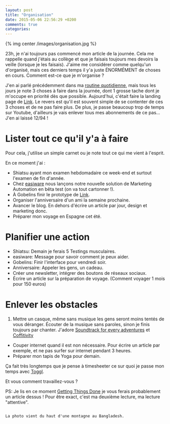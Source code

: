 ```yaml
---
layout: post
title: "Organisation"
date: 2015-05-06 22:56:29 +0200
comments: true
categories: 
---
```

{% img center /images/organisation.jpg %}

23h, je n'ai toujours pas commencé mon article de la journée. Cela me rappelle quand j'étais au collège et que je faisais toujours mes devoirs la veille (lorsque je les faisais). J'aime me considérer comme quelqu'un d'organisé, mais ces derniers temps il y'a juste ÉNORMÉMENT de choses en cours. Comment est-ce que je m'organise ?

<!-- more -->

J'en ai parlé précédemment dans ma [routine quotidienne](/blog/2015/05/02/habitudes-quotidiennes/), mais tous les jours je note 3 choses à faire dans la journée, dont 1 grosse tache dont je m'occupe en priorité dès que possible. Aujourd'hui, c'était faire la landing page de <a href="http://bit.ly/1AFXy1U" target="_blank">Link</a>. Le revers est qu'il est souvent simple de se contenter de ces 3 choses et de ne pas faire plus. De plus, je passe beaucoup trop de temps sur Youtube, d'ailleurs je vais enlever tous mes abonnements de ce pas... J'en ai laissé 12/94 !

# Lister tout ce qu'il y'a à faire

Pour cela, j'utilise un simple carnet ou je note tout ce qui me vient à l'esprit.

En ce moment j'ai :

* Shiatsu ayant mon examen hebdomadaire ce week-end et surtout l'examen de fin d'année.
* Chez <a href="http://easiware.fr/" target="_blank">easiware</a> nous lançons notre nouvelle solution de Marketing Automation en bêta test (on va tout cartonner !).
* À Gobelins finir le prototype de <a href="http://bit.ly/1AFXy1U" target="_blank">Link</a>.
* Organiser l'anniversaire d'un ami la semaine prochaine.
* Avancer le blog. En dehors d'écrire un article par jour, design et marketing donc.
* Préparer mon voyage en Espagne cet été.

# Planifier une action

* Shiatsu: Demain je ferais 5 Testings musculaires.
* easiware: Message pour savoir comment je peux aider.
* Gobelins: Finir l'interface pour vendredi soir.
* Anniversaire: Appeler les gens, un cadeau.
* Créer une newsletter, intégrer des boutons de réseaux sociaux.
* Écrire un article sur la préparation de voyage. (Comment voyager 1 mois pour 150 euros)

# Enlever les obstacles

1. Mettre un casque, même sans musique les gens seront moins tentés de vous déranger. Écouter de la musique sans paroles, sinon je finis toujours par chanter. J'adore <a href="https://lullatone.bandcamp.com/album/soundtracks-for-everyday-adventures" target="_blank">Soundtrack for every adventures</a> et <a href="https://coffitivity.com/" target="_blank">Coffitivity</a>
* Couper internet quand il est non nécessaire. Pour écrire un article par exemple, et ne pas surfer sur internet pendant 3 heures.
* Préparer mon tapis de Yoga pour demain.

Ça fait très longtemps que je pense à timesheeter ce sur quoi je passe mon temps avec <a href="https://www.toggl.com/" target="_blank">Toggl</a>.

Et vous comment travaillez-vous ?

PS: Je lis en ce moment <a href="http://gettingthingsdone.com/" target="_blank">Getting Things Done</a> je vous ferais probablement un article dessus ! Pour être exact, c'est ma deuxième lecture, ma lecture "attentive".

~~~

La photo vient du haut d'une montagne au Bangladesh.

